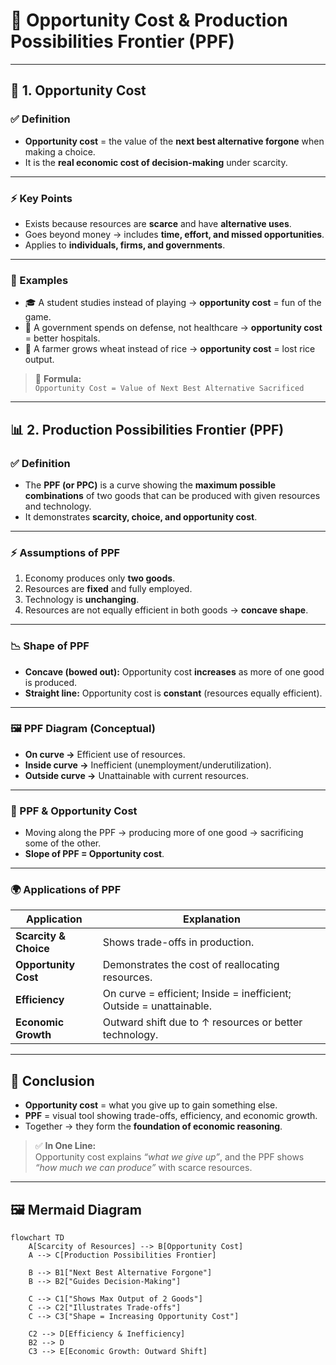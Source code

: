 # 📘 Opportunity Cost & Production Possibilities Frontier (PPF)  

---

## 🔑 1. Opportunity Cost  

### ✅ Definition  
- **Opportunity cost** = the value of the **next best alternative forgone** when making a choice.  
- It is the **real economic cost of decision-making** under scarcity.  

---

### ⚡ Key Points  
- Exists because resources are **scarce** and have **alternative uses**.  
- Goes beyond money → includes **time, effort, and missed opportunities**.  
- Applies to **individuals, firms, and governments**.  

---

### 🧩 Examples  
- 🎓 A student studies instead of playing → **opportunity cost** = fun of the game.  
- 🏥 A government spends on defense, not healthcare → **opportunity cost** = better hospitals.  
- 🌾 A farmer grows wheat instead of rice → **opportunity cost** = lost rice output.  

> 🔔 **Formula:**  
> `Opportunity Cost = Value of Next Best Alternative Sacrificed`  

---

## 📊 2. Production Possibilities Frontier (PPF)  

### ✅ Definition  
- The **PPF (or PPC)** is a curve showing the **maximum possible combinations** of two goods that can be produced with given resources and technology.  
- It demonstrates **scarcity, choice, and opportunity cost**.  

---

### ⚡ Assumptions of PPF  
1. Economy produces only **two goods**.  
2. Resources are **fixed** and fully employed.  
3. Technology is **unchanging**.  
4. Resources are not equally efficient in both goods → **concave shape**.  

---

### 📉 Shape of PPF  
- **Concave (bowed out):** Opportunity cost **increases** as more of one good is produced.  
- **Straight line:** Opportunity cost is **constant** (resources equally efficient).  

---

### 🖼️ PPF Diagram (Conceptual)  


- **On curve →** Efficient use of resources.  
- **Inside curve →** Inefficient (unemployment/underutilization).  
- **Outside curve →** Unattainable with current resources.  

---

### 🔗 PPF & Opportunity Cost  
- Moving along the PPF → producing more of one good → sacrificing some of the other.  
- **Slope of PPF = Opportunity cost**.  

---

### 🌍 Applications of PPF  
| Application | Explanation |
|-------------|-------------|
| **Scarcity & Choice** | Shows trade-offs in production. |
| **Opportunity Cost** | Demonstrates the cost of reallocating resources. |
| **Efficiency** | On curve = efficient; Inside = inefficient; Outside = unattainable. |
| **Economic Growth** | Outward shift due to ↑ resources or better technology. |

---

## 📝 Conclusion  
- **Opportunity cost** = what you give up to gain something else.  
- **PPF** = visual tool showing trade-offs, efficiency, and economic growth.  
- Together → they form the **foundation of economic reasoning**.  

> ✅ **In One Line:**  
> Opportunity cost explains *“what we give up”*, and the PPF shows *“how much we can produce”* with scarce resources.  

---

## 🖼️ Mermaid Diagram  

```mermaid
flowchart TD
    A[Scarcity of Resources] --> B[Opportunity Cost]
    A --> C[Production Possibilities Frontier]

    B --> B1["Next Best Alternative Forgone"]
    B --> B2["Guides Decision-Making"]

    C --> C1["Shows Max Output of 2 Goods"]
    C --> C2["Illustrates Trade-offs"]
    C --> C3["Shape = Increasing Opportunity Cost"]

    C2 --> D[Efficiency & Inefficiency]
    B2 --> D
    C3 --> E[Economic Growth: Outward Shift]

```
